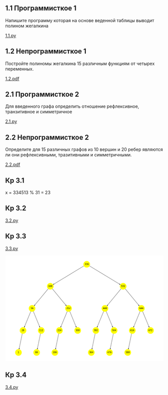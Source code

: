 ## 1.1 Программисткое 1
Напишите программу которая на основе веденной таблицы выводит полином жегалкина

[1.1.py](/1/1.1.py)
## 1.2 Непрограммисткое 1
Постройте полиномы жегалкина 15 различным функциям от четырех переменных.

[1.2.pdf](/1/Полиномы.pdf)
## 2.1 Программисткое 2
Для введенного графа определить отношение рефлексивное, транзитивное
и симметричное

[2.1.py](/2/2.1.py)
## 2.2 Непрограммисткое 2
Определите для 15 различных графов из 10 вершин и 20 ребер являются
ли они рефлексивными, тразитивными и симметричными.

[2.2.pdf](/2/Графы.pdf)
## Кр 3.1
x = 334513 % 31 = 23
## Кр 3.2
[3.2.py](/3/3.2.pdf)
## Кр 3.3
[3.3.py](/3/3.3.py)

![image](/3/3.3.png)
## Кр 3.4
[3.4.py](/3/3.4.py)

